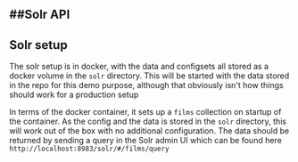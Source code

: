 ##Solr API
--------

Solr setup
-----

The solr setup is in docker, with the data and configsets all stored as a docker volume in the `solr` directory.
This will be started with the data stored in the repo for this demo purpose, although that obviously isn't how things should work for a production setup

In terms of the docker container, it sets up a `films` collection on startup of the container. 
As the config and the data is stored in the `solr` directory, this will work out of the box with no additional configuration.
The data should be returned by sending a query in the Solr admin UI which can be found here `http://localhost:8983/solr/#/films/query`